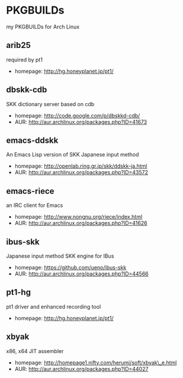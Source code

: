 # PKGBUILDs
my PKGBUILDs for Arch Linux

## arib25
required by pt1

- homepage: http://hg.honeyplanet.jp/pt1/

## dbskk-cdb
SKK dictionary server based on cdb

- homepage: http://code.google.com/p/dbskkd-cdb/
- AUR: http://aur.archlinux.org/packages.php?ID=41673

## emacs-ddskk
An Emacs Lisp version of SKK Japanese input method

- homepage: http://openlab.ring.gr.jp/skk/ddskk-ja.html
- AUR: http://aur.archlinux.org/packages.php?ID=43572

## emacs-riece
an IRC client for Emacs

- homepage: http://www.nongnu.org/riece/index.html
- AUR: http://aur.archlinux.org/packages.php?ID=41626

## ibus-skk
Japanese input method SKK engine for IBus

- homepage: https://github.com/ueno/ibus-skk
- AUR: http://aur.archlinux.org/packages.php?ID=44566

## pt1-hg
pt1 driver and enhanced recording tool

- homepage: http://hg.honeyplanet.jp/pt1/

## xbyak
x86, x64 JIT assembler

- homepage: http://homepage1.nifty.com/herumi/soft/xbyak\_e.html
- AUR: http://aur.archlinux.org/packages.php?ID=44027
